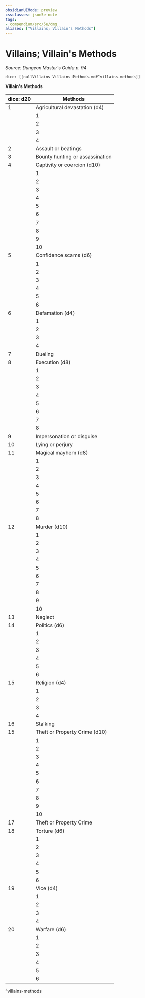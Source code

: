 ```yaml
---
obsidianUIMode: preview
cssclasses: json5e-note
tags:
- compendium/src/5e/dmg
aliases: ["Villains; Villain's Methods"]
---
```

# Villains; Villain's Methods
*Source: Dungeon Master's Guide p. 94* 

`dice: [[nullVillains Villains Methods.md#^villains-methods]]`

**Villain's Methods**

| dice: d20 | Methods |
|-----------|---------|
| 1 | Agricultural devastation (d4) |  |
|  | 1 | Blight |
|  | 2 | Crop failure |
|  | 3 | Drought |
|  | 4 | Famine |
| 2 | Assault or beatings |  |
| 3 | Bounty hunting or assassination |  |
| 4 | Captivity or coercion (d10) |  |
|  | 1 | Bribery |
|  | 2 | Enticement |
|  | 3 | Eviction |
|  | 4 | Imprisonment |
|  | 5 | Kidnapping |
|  | 6 | Legal intimidation |
|  | 7 | Press gangs |
|  | 8 | Shackling |
|  | 9 | Slavery |
|  | 10 | Threats or harassment |
| 5 | Confidence scams (d6) |  |
|  | 1 | Breach of contract |
|  | 2 | Cheating |
|  | 3 | Fast talking |
|  | 4 | Fine print |
|  | 5 | Fraud or swindling |
|  | 6 | Quackery or tricks |
| 6 | Defamation (d4) |  |
|  | 1 | Framing |
|  | 2 | Gossiping or slander |
|  | 3 | Humiliation |
|  | 4 | Libel or insults |
| 7 | Dueling |  |
| 8 | Execution (d8) |  |
|  | 1 | Beheading |
|  | 2 | Burning at the stake |
|  | 3 | Burying alive |
|  | 4 | Crucifixion |
|  | 5 | Drawing and quartering |
|  | 6 | Hanging |
|  | 7 | Impalement |
|  | 8 | Sacrifice (living) |
| 9 | Impersonation or disguise |  |
| 10 | Lying or perjury |  |
| 11 | Magical mayhem (d8) |  |
|  | 1 | Hauntings |
|  | 2 | Illusions |
|  | 3 | Infernal bargains |
|  | 4 | Mind control |
|  | 5 | Petrification |
|  | 6 | Raising or animating the dead |
|  | 7 | Summoning monsters |
|  | 8 | Weather control |
| 12 | Murder (d10) |  |
|  | 1 | Assassination |
|  | 2 | Cannibalism |
|  | 3 | Dismemberment |
|  | 4 | Drowning |
|  | 5 | Electrocution |
|  | 6 | Euthanasia (involuntary) |
|  | 7 | Disease |
|  | 8 | Poisoning |
|  | 9 | Stabbing |
|  | 10 | Strangulation or suffocation |
| 13 | Neglect |  |
| 14 | Politics (d6) |  |
|  | 1 | Betrayal or treason |
|  | 2 | Confiscating property |
|  | 3 | Conspiracy |
|  | 4 | Espionage or Spying |
|  | 5 | Oppressive Laws |
|  | 6 | Raising taxes |
| 15 | Religion (d4) |  |
|  | 1 | Curses |
|  | 2 | Desecration |
|  | 3 | False gods |
|  | 4 | Heresy or cults |
| 16 | Stalking |  |
| 15 | Theft or Property Crime (d10) |  |
|  | 1 | Arson |
|  | 2 | Blackmail or extortion |
|  | 3 | Burglary |
|  | 4 | Counterfeiting |
|  | 5 | Highway robbery |
|  | 6 | Looting |
|  | 7 | Mugging |
|  | 8 | Poaching |
|  | 9 | Seizing property |
|  | 10 | Smuggling |
| 17 | Theft or Property Crime |  |
| 18 | Torture (d6) |  |
|  | 1 | Acid |
|  | 2 | Blinding |
|  | 3 | Branding |
|  | 4 | Racking |
|  | 5 | Thumbscrews |
|  | 6 | Whipping |
| 19 | Vice (d4) |  |
|  | 1 | Adultery |
|  | 2 | Drugs or alcohol |
|  | 3 | Gambling |
|  | 4 | Seduction |
| 20 | Warfare (d6) |  |
|  | 1 | Ambush |
|  | 2 | Invasion |
|  | 3 | Massacre |
|  | 4 | Mercenaries |
|  | 5 | Rebellion |
|  | 6 | Terrorism |
^villains-methods